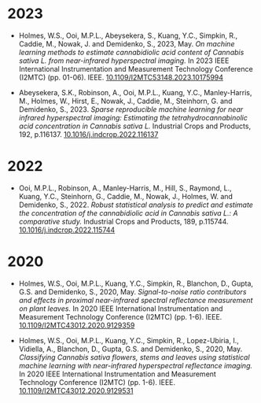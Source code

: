 # 2023

* Holmes, W.S., Ooi, M.P.L., Abeysekera, S., Kuang, Y.C., Simpkin, R., 
  Caddie, M., Nowak, J. and Demidenko, S., 2023, May. *On machine learning 
  methods to estimate cannabidiolic acid content of Cannabis sativa L. 
  from near-infrared hyperspectral imaging.* In 2023 IEEE International 
  Instrumentation and Measurement Technology Conference (I2MTC) (pp. 01-06). 
  IEEE.
  [10.1109/I2MTC53148.2023.10175994](https://dx.doi.org/10.1109/I2MTC53148.2023.10175994)

* Abeysekera, S.K., Robinson, A., Ooi, M.P.L., Kuang, Y.C., Manley-Harris, M., 
  Holmes, W., Hirst, E., Nowak, J., Caddie, M., Steinhorn, G. and Demidenko, 
  S., 2023. *Sparse reproducible machine learning for near infrared hyperspectral 
  imaging: Estimating the tetrahydrocannabinolic acid concentration in Cannabis 
  sativa L.* Industrial Crops and Products, 192, p.116137.
  [10.1016/j.indcrop.2022.116137](https://dx.doi.org/10.1016/j.indcrop.2022.116137)

# 2022

* Ooi, M.P.L., Robinson, A., Manley-Harris, M., Hill, S., Raymond, L., 
  Kuang, Y.C., Steinhorn, G., Caddie, M., Nowak, J., Holmes, W. and 
  Demidenko, S., 2022. *Robust statistical analysis to predict and estimate 
  the concentration of the cannabidiolic acid in Cannabis sativa L.: 
  A comparative study.* Industrial Crops and Products, 189, p.115744.
  [10.1016/j.indcrop.2022.115744](https://dx.doi.org/10.1016/j.indcrop.2022.115744)

# 2020

* Holmes, W.S., Ooi, M.P.L., Kuang, Y.C., Simpkin, R., Blanchon, D., Gupta, G.S. 
  and Demidenko, S., 2020, May. *Signal-to-noise ratio contributors and effects 
  in proximal near-infrared spectral reflectance measurement on plant leaves.* 
  In 2020 IEEE International Instrumentation and Measurement Technology 
  Conference (I2MTC) (pp. 1-6). IEEE.
  [10.1109/I2MTC43012.2020.9129359](https://dx.doi.org/10.1109/I2MTC43012.2020.9129359)

* Holmes, W.S., Ooi, M.P.L., Kuang, Y.C., Simpkin, R., Lopez-Ubiria, I., 
  Vidiella, A., Blanchon, D., Gupta, G.S. and Demidenko, S., 2020, May. 
  *Classifying Cannabis sativa flowers, stems and leaves using statistical 
  machine learning with near-infrared hyperspectral reflectance imaging.* 
  In 2020 IEEE International Instrumentation and Measurement Technology 
  Conference (I2MTC) (pp. 1-6). IEEE.
  [10.1109/I2MTC43012.2020.9129531](https://dx.doi.org/10.1109/I2MTC43012.2020.9129531)
